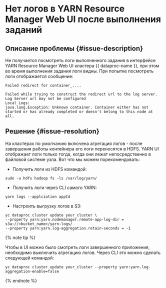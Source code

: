 # Нет логов в YARN Resource Manager Web UI после выполнения заданий


## Описание проблемы {#issue-description}

Не получается посмотреть логи выполненного задания в интерфейсе YARN Resource Manager Web UI кластера {{ dataproc-name }}, при этом во время выполнения задания логи видны. При попытке посмотреть логи отображается сообщение:

```
Failed redirect for container_....

Failed while trying to construct the redirect url to the log server. Log Server url may not be configured
Local Logs:
java.lang.Exception: Unknown container. Container either has not started or has already completed or doesn't belong to this node at all.
```

## Решение {#issue-resolution}

На кластерах по умолчанию включена агрегация логов - после завершения работы контейнера его логи переносятся в HDFS. YARN UI отображает логи только тогда, когда они лежат непосредственно в файловой системе узла. Вот что мы можем порекомендовать:

* Получить логи из HDFS командой:

```
sudo -u hdfs hadoop fs -ls /var/log/yarn/
```

* Получить логи через CLI самого YARN:

```
yarn logs --applciation appId
```

* Настроить выгрузку логов в S3:

```
yc dataproc cluster update your_cluster \
--property yarn:yarn.nodemanager.remote-app-log-dir = s3a://<bucket_name>/yarn-logs/
--property yarn:yarn.log-aggregation.retain-seconds = -1
```

{% note tip %}

Чтобы в UI можно было смотреть логи завершенного приложения, необходимо выключить агрегацию логов. Через CLI это можно сделать следующей командой:

```
yc dataproc cluster update your_cluster --property yarn:yarn.log-aggregation-enable=false
```

{% endnote %}

